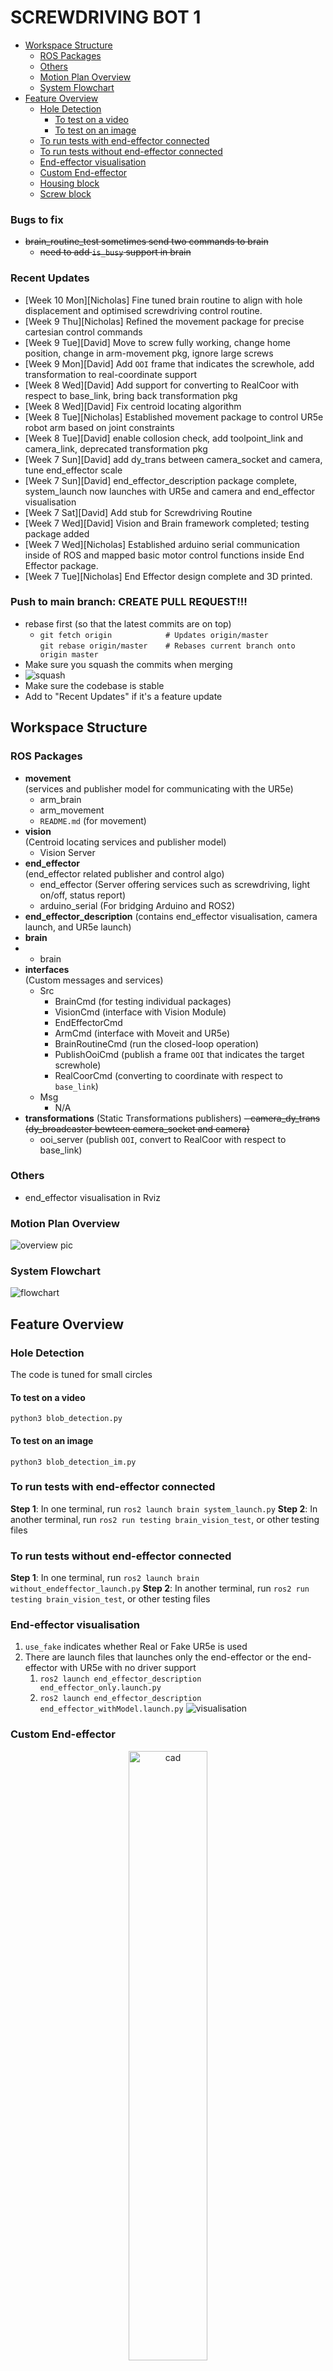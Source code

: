 <!-- omit from toc -->
# SCREWDRIVING BOT 1

- [Workspace Structure](#workspace-structure)
  - [ROS Packages](#ros-packages)
  - [Others](#others)
  - [Motion Plan Overview](#motion-plan-overview)
  - [System Flowchart](#system-flowchart)
- [Feature Overview](#feature-overview)
  - [Hole Detection](#hole-detection)
    - [To test on a video](#to-test-on-a-video)
    - [To test on an image](#to-test-on-an-image)
  - [To run tests with end-effector connected](#to-run-tests-with-end-effector-connected)
  - [To run tests without end-effector connected](#to-run-tests-without-end-effector-connected)
  - [End-effector visualisation](#end-effector-visualisation)
  - [Custom End-effector](#custom-end-effector)
  - [Housing block](#housing-block)
  - [Screw block](#screw-block)

### Bugs to fix
- ~~brain_routine_test sometimes send two commands to brain~~  
  - ~~need to add `is_busy` support in brain~~
### Recent Updates
- [Week 10 Mon][Nicholas] Fine tuned brain routine to align with hole displacement and optimised screwdriving control routine.
- [Week 9 Thu][Nicholas] Refined the movement package for precise cartesian control commands
- [Week 9 Tue][David] Move to screw fully working, change home position, change in arm-movement pkg, ignore large screws
- [Week 9 Mon][David] Add `OOI` frame that indicates the screwhole, add transformation to real-coordinate support
- [Week 8 Wed][David] Add support for converting to RealCoor with respect to base_link, bring back transformation pkg
- [Week 8 Wed][David] Fix centroid locating algorithm
- [Week 8 Tue][Nicholas] Established movement package to control UR5e robot arm based on joint constraints
- [Week 8 Tue][David] enable collosion check, add toolpoint_link and camera_link, deprecated transformation pkg
- [Week 7 Sun][David] add dy_trans between camera_socket and camera, tune end_effector scale
- [Week 7 Sun][David] end_effector_description package complete, system_launch now launches with UR5e and camera and end_effector visualisation
- [Week 7 Sat][David] Add stub for Screwdriving Routine
- [Week 7 Wed][David] Vision and Brain framework completed; testing package added
- [Week 7 Wed][Nicholas]  Established arduino serial communication inside of ROS and mapped basic motor control functions inside End Effector package.
- [Week 7 Tue][Nicholas] End Effector design complete and 3D printed.

### Push to main branch: CREATE PULL REQUEST!!!
- rebase first (so that the latest commits are on top) 
  - `git fetch origin            # Updates origin/master`\
    `git rebase origin/master    # Rebases current branch onto origin master`
- Make sure you squash the commits when merging
- ![squash](img/squash.png)
- Make sure the codebase is stable
- Add to "Recent Updates" if it's a feature update 

## Workspace Structure
### ROS Packages
- **movement**  
  (services and publisher model for communicating with the UR5e)  
  - arm_brain
  - arm_movement
  - `README.md` (for movement)
- **vision**  
  (Centroid locating services and publisher model)  
  - Vision Server
- **end_effector**  
  (end_effector related publisher and control algo)
  - end_effector (Server offering services such as screwdriving, light on/off, status report)
  - arduino_serial (For bridging Arduino and ROS2)
- **end_effector_description**
  (contains end_effector visualisation, camera launch, and UR5e launch)
- **brain**
- - brain
- **interfaces**  
  (Custom messages and services)
  - Src
	- BrainCmd (for testing individual packages)
	- VisionCmd (interface with Vision Module)
	- EndEffectorCmd 
	- ArmCmd (interface with Moveit and UR5e)
	- BrainRoutineCmd (run the closed-loop operation)
	- PublishOoiCmd (publish a frame `OOI` that indicates the target screwhole)
	- RealCoorCmd (converting to coordinate with respect to `base_link`)
  - Msg
	- N/A
- **transformations**
  (Static Transformations publishers)
  ~~- camera_dy_trans (dy_broadcaster bewteen camera_socket and camera)~~
  - ooi_server (publish `OOI`, convert to RealCoor with respect to base_link)
### Others
- end_effector visualisation in Rviz

### Motion Plan Overview
![overview pic](/img/MotionPlan_overview.png)

### System Flowchart
![flowchart](/img/flowchart.jpg)

## Feature Overview

### Hole Detection
The code is tuned for small circles

#### To test on a video
`python3 blob_detection.py`
#### To test on an image
`python3 blob_detection_im.py`

### To run tests with end-effector connected
**Step 1**: In one terminal, run `ros2 launch brain system_launch.py`
**Step 2**: In another terminal, run `ros2 run testing brain_vision_test`, or other testing files

### To run tests without end-effector connected
**Step 1**: In one terminal, run `ros2 launch brain without_endeffector_launch.py`
**Step 2**: In another terminal, run `ros2 run testing brain_vision_test`, or other testing files

### End-effector visualisation
1. `use_fake` indicates whether Real or Fake UR5e is used
2. There are launch files that launches only the end-effector or the end-effector with UR5e with no driver support
   1. `ros2 launch end_effector_description end_effector_only.launch.py`
   2. `ros2 launch end_effector_description end_effector_withModel.launch.py`
![visualisation](img/visualisation_1.png)

### Custom End-effector

<div align="center">
  <img src="img/end_effector_assembly.png" alt="cad" width="50%">
</div>

![drawing](img/end_effector_engineering_drawing.png)

### Housing block

<div align="center">
  <img src="img/housing.png" alt="cad" width="50%">
</div>

<div align="center">
  <img src="img/housing2.png" alt="cad" width="50%">
</div>

### Screw block

<div align="center">
  <img src="img/screwblock.png" alt="cad" width="50%">
</div>

<div align="center">
  <img src="img/screwblock2.png" alt="cad" width="50%">
</div>
